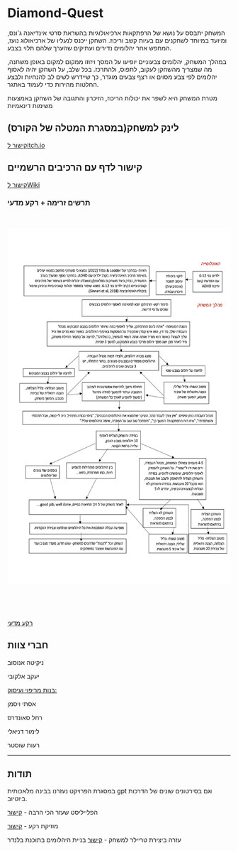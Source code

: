 # Diamond-Quest

המשחק יתבסס על נושא של הרפתקאות ארכיאולוגיות בהשראת סרטי אינדיאנה ג'ונס, ומיועד במיוחד לשחקנים עם בעיות קשב וריכוז. השחקן ייכנס לנעליו של ארכיאולוג נועז, המחפש אחר יהלומים נדירים ועתיקים שהערך שלהם תלוי בצבע.

במהלך המשחק, יהלומים צבעוניים יופיעו על המסך ויזוזו ממקום למקום באופן משתנה, מה שמצריך מהשחקן לעקוב, לתפוס, ולהתרכז. בכל שלב, על השחקן יהיה לאסוף יהלומים לפי צבע מסוים או רצף צבעים מוגדר, כך שיידרש לשים לב להנחיות ולבצע החלטות מהירות כדי לעמוד באתגר.

מטרת המשחק היא לשפר את יכולות הריכוז, הזיכרון והתגובה של השחקן באמצעות משימות דינאמיות 
## לינק למשחק(במסגרת המטלה של הקורס)
[קישור לitch.io](https://yakovelkobi.itch.io/diamond-q)

## קישור לדף עם הרכיבים הרשמיים
[קישור לWiki](https://github.com/UniversityGameProject-2024/Diamond-Quest/wiki)


### תרשים זרימה + רקע מדעי
<p>&nbsp;</p>
<p align="">
 <img width="600" height="800" src = https://github.com/UniversityGameProject-2024/Diamond-Quest/blob/main/wiki_images/%D7%AA%D7%A8%D7%A9%D7%99%D7%9D%20%D7%96%D7%A8%D7%99%D7%9E%D7%94.png>
</p>
<p>&nbsp;</p> <br>

[רקע מדעי](https://github.com/UniversityGameProject-2024/Diamond-Quest/blob/main/wiki_images/%D7%A8%D7%A6%D7%99%D7%95%D7%A0%D7%90%D7%9C.pdf) <br>

## חברי צוות
ניקיטה אנוסוב

יעקב אלקובי

 <ins>בנות מריפוי ועיסוק:</ins>

אסתי ויסמן

רחל סאונדרס

לימור דניאלי

רעות שוסטר


---

## תודות

במסגרת הפרויקט נעזרנו בבינה מלאכותית gpt וגם בסירטונים שונים של הדרכות ביוטיוב.

הפלייליסט שעזר הכי הרבה - [קישור](https://www.youtube.com/watch?v=xTT1Ae_ifhM&t=1450s&ab_channel=Zigurous)

מוזיקת רקע - [קישור](https://patrickdearteaga.com/musica-libre-derechos-gratis/)

עזרה ביצירת טריילר למשחק - [קישור](https://www.animaker.com/)
בניית היהלומים בתוכנת בלנדר


